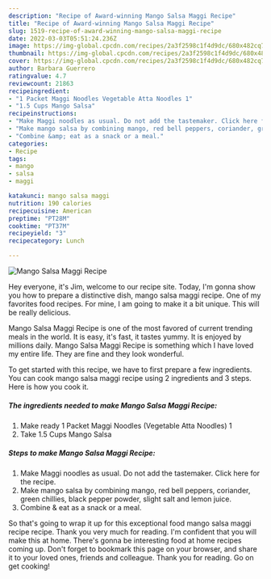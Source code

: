 ```yaml
---
description: "Recipe of Award-winning Mango Salsa Maggi Recipe"
title: "Recipe of Award-winning Mango Salsa Maggi Recipe"
slug: 1519-recipe-of-award-winning-mango-salsa-maggi-recipe
date: 2022-03-03T05:51:24.236Z
image: https://img-global.cpcdn.com/recipes/2a3f2598c1f4d9dc/680x482cq70/mango-salsa-maggi-recipe-recipe-main-photo.jpg
thumbnail: https://img-global.cpcdn.com/recipes/2a3f2598c1f4d9dc/680x482cq70/mango-salsa-maggi-recipe-recipe-main-photo.jpg
cover: https://img-global.cpcdn.com/recipes/2a3f2598c1f4d9dc/680x482cq70/mango-salsa-maggi-recipe-recipe-main-photo.jpg
author: Barbara Guerrero
ratingvalue: 4.7
reviewcount: 21863
recipeingredient:
- "1 Packet Maggi Noodles Vegetable Atta Noodles 1"
- "1.5 Cups Mango Salsa"
recipeinstructions:
- "Make Maggi noodles as usual. Do not add the tastemaker. Click here for the recipe."
- "Make mango salsa by combining mango, red bell peppers, coriander, green chillies, black pepper powder, slight salt and lemon juice."
- "Combine &amp; eat as a snack or a meal."
categories:
- Recipe
tags:
- mango
- salsa
- maggi

katakunci: mango salsa maggi 
nutrition: 190 calories
recipecuisine: American
preptime: "PT28M"
cooktime: "PT37M"
recipeyield: "3"
recipecategory: Lunch

---
```



![Mango Salsa Maggi Recipe](https://img-global.cpcdn.com/recipes/2a3f2598c1f4d9dc/680x482cq70/mango-salsa-maggi-recipe-recipe-main-photo.jpg)

Hey everyone, it's Jim, welcome to our recipe site. Today, I'm gonna show you how to prepare a distinctive dish, mango salsa maggi recipe. One of my favorites food recipes. For mine, I am going to make it a bit unique. This will be really delicious.

Mango Salsa Maggi Recipe is one of the most favored of current trending meals in the world. It is easy, it's fast, it tastes yummy. It is enjoyed by millions daily. Mango Salsa Maggi Recipe is something which I have loved my entire life. They are fine and they look wonderful.




To get started with this recipe, we have to first prepare a few ingredients. You can cook mango salsa maggi recipe using 2 ingredients and 3 steps. Here is how you cook it.

<!--inarticleads1-->

##### The ingredients needed to make Mango Salsa Maggi Recipe:

1. Make ready 1 Packet Maggi Noodles (Vegetable Atta Noodles) 1
1. Take 1.5 Cups Mango Salsa




<!--inarticleads2-->

##### Steps to make Mango Salsa Maggi Recipe:

1. Make Maggi noodles as usual. Do not add the tastemaker. Click here for the recipe.
1. Make mango salsa by combining mango, red bell peppers, coriander, green chillies, black pepper powder, slight salt and lemon juice.
1. Combine &amp; eat as a snack or a meal.




So that's going to wrap it up for this exceptional food mango salsa maggi recipe recipe. Thank you very much for reading. I'm confident that you will make this at home. There's gonna be interesting food at home recipes coming up. Don't forget to bookmark this page on your browser, and share it to your loved ones, friends and colleague. Thank you for reading. Go on get cooking!
